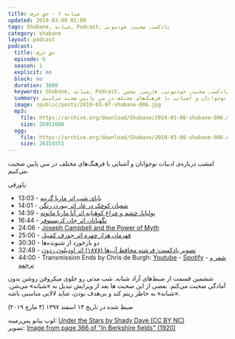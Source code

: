 ```yaml
---
title: شبانه ۶ - حق حرف
updated: 2019-03-08 01:00
tags: Shabane, شبانه, Podcast, پادکست, صحبت, خودمونی
category: shabane
layout: podcast
podcast:
  title: حق حرف
  episode: 6
  season: 1
  explicit: no
  block: no
  duration: 3000
  keywords: Shabane, شبانه, Podcast, پادکست, صحبت, خودمونی, فارسی, محسن
  summary: امشب درباره‌ی ادبیات نوجوانان و آشنایی با فرهنگ‌های مختلف در سن پایین صحبت می‌کنیم.
  image: /public/posts/2019-03-07-shabane-006.jpg
  mp3:
    file: https://archive.org/download/Shabane/2019-03-08-shabane-006.mp3
    size: 26951680
  ogg:
    file: https://archive.org/download/Shabane/2019-03-08-shabane-006.ogg
    size: 26354551
---
```

امشب درباره‌ی ادبیات نوجوانان و آشنایی با فرهنگ‌های مختلف در سن پایین صحبت می‌کنیم.

<!--more-->

پاورقی:
* 13:03 - [بابای شب اثر ماریا گریپه](https://www.goodreads.com/book/show/27504587)
* 14:01 - [شعبان کوچک در غار اثر بیورن رنگن](https://www.goodreads.com/book/show/8848321)
* 14:39 - [پولیانا، چشم و چراغ کوهپایه اثر آنا ماریا ماتوته](https://www.goodreads.com/book/show/237485._)
* 16:44 - [نگهبانان اثر جان کریستوفر](https://www.goodreads.com/book/show/2178442._)
* 24:06 - [Joseph Campbell and the Power of Myth](https://www.imdb.com/title/tt0296362/)
* 25:00 - [قهرمان هزار چهره اثر جوزف کمپبل](https://www.goodreads.com/book/show/8329899)
* 30:30 - دو بازخورد از شنونده‌ها
* 32:48 - [تصویر پادکست: فرشته محافظ آب‌ها (۱۸۷۸) اثر اودیلون ردون](https://www.artic.edu/artworks/90316/guardian-spirit-of-the-waters)
* 44:00 - Transmission Ends by Chris de Burgh: [Youtube](https://www.youtube.com/watch?v=qtkWn3cndZQ&list=PLflfic2qZOnFwXMG_kqBzkzPgFyC8EMqy) - [Spotify](https://open.spotify.com/track/2ghq6CcOnJK5IpVihGiukf
) - [شعر و ترجمه](https://lyricstranslate.com/en/transmission-nds-%D9%BE%D8%A7%DB%8C%D8%A7%D9%86-%D8%A7%D8%B1%D8%AA%D8%A8%D8%A7%D8%B7.html)


ششمین قسمت از ضبط‌های آزاد شبانه. شب مدتی رو جلوی میکروفن روشن بدون آمادگی صحبت می‌کنم. بعضی از این صحبت ها بعد از ویرایش تبدیل به «شبانه» می‌شن. «شبانه» به خاطر ریتم کند و بی‌هدف بودن، شاید لالایی مناسبی باشه.

ضبط شده در تاریخ ۱۳ اسفند ۱۳۹۷ (۴ مارچ ۲۰۱۹)


لوپ پیانو پس‌زمینه: [Under the Stars by Shady Dave (CC BY NC)](https://freesound.org/people/ShadyDave/sounds/325108/)  
تصویر: [Image from page 366 of "In Berkshire fields" (1920)](https://www.flickr.com/photos/internetarchivebookimages/14780621154)

